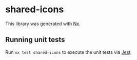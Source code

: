 [SPDX-License-Identifier: Apache-2.0]::
[SPDX-FileCopyrightText: 2021-2023 OKTET Labs Ltd.]::

# shared-icons

This library was generated with [Nx](https://nx.dev).

## Running unit tests

Run `nx test shared-icons` to execute the unit tests via [Jest](https://jestjs.io).

